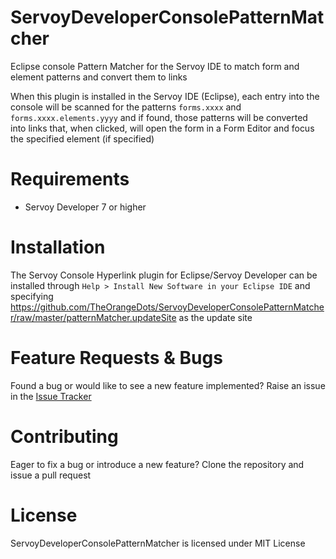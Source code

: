 # ServoyDeveloperConsolePatternMatcher
Eclipse console Pattern Matcher for the Servoy IDE to match form and element patterns and convert them to links

When this plugin is installed in the Servoy IDE (Eclipse), each entry into the console will be scanned for the patterns `forms.xxxx` and `forms.xxxx.elements.yyyy` and if found, those patterns will be converted into links that, when clicked, will open the form in a Form Editor and focus the specified element (if specified)

# Requirements
- Servoy Developer 7 or higher

# Installation
The Servoy Console Hyperlink plugin for Eclipse/Servoy Developer can be installed through `Help > Install New Software in your Eclipse IDE` and specifying https://github.com/TheOrangeDots/ServoyDeveloperConsolePatternMatcher/raw/master/patternMatcher.updateSite as the update site

# Feature Requests & Bugs
Found a bug or would like to see a new feature implemented? Raise an issue in the [Issue Tracker](https://github.com/TheOrangeDots/ServoyDeveloperConsolePatternMatcher/issues)

# Contributing
Eager to fix a bug or introduce a new feature? Clone the repository and issue a pull request

# License
ServoyDeveloperConsolePatternMatcher is licensed under MIT License
